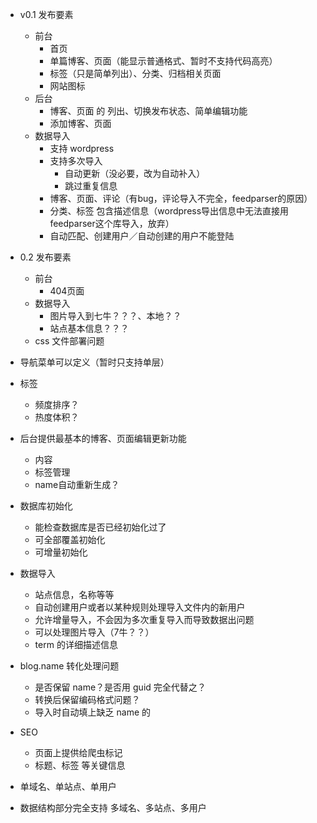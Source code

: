 * v0.1 发布要素
	* 前台
		* 首页
		* 单篇博客、页面（能显示普通格式、暂时不支持代码高亮）
		* 标签（只是简单列出）、分类、归档相关页面
		* 网站图标
	* 后台
		* 博客、页面 的 列出、切换发布状态、简单编辑功能
		* 添加博客、页面
	* 数据导入
		* 支持 wordpress
		* 支持多次导入
			* 自动更新（没必要，改为自动补入）
			* 跳过重复信息
		* 博客、页面、评论（有bug，评论导入不完全，feedparser的原因）
		* 分类、标签 包含描述信息（wordpress导出信息中无法直接用feedparser这个库导入，放弃）
		* 自动匹配、创建用户／自动创建的用户不能登陆  

* 0.2 发布要素
	* 前台
		* 404页面	
	* 数据导入
		* 图片导入到七牛？？？、本地？？
		* 站点基本信息？？？
	* css 文件部署问题

* 导航菜单可以定义（暂时只支持单层）
* 标签	
	* 频度排序？
	* 热度体积？ 
* 后台提供最基本的博客、页面编辑更新功能
	* 内容
	* 标签管理
	* name自动重新生成？ 	
* 数据库初始化
	* 能检查数据库是否已经初始化过了
	* 可全部覆盖初始化
	* 可增量初始化
* 数据导入
	* 站点信息，名称等等
	* 自动创建用户或者以某种规则处理导入文件内的新用户
	* 允许增量导入，不会因为多次重复导入而导致数据出问题
	* 可以处理图片导入（7牛？？）
	* term 的详细描述信息
* blog.name 转化处理问题
	* 是否保留 name？是否用 guid 完全代替之？
	* 转换后保留编码格式问题？	
	* 导入时自动填上缺乏 name 的
* SEO
	* 页面上提供给爬虫标记
	* 标题、标签 等关键信息	 
* 单域名、单站点、单用户
* 数据结构部分完全支持 多域名、多站点、多用户	